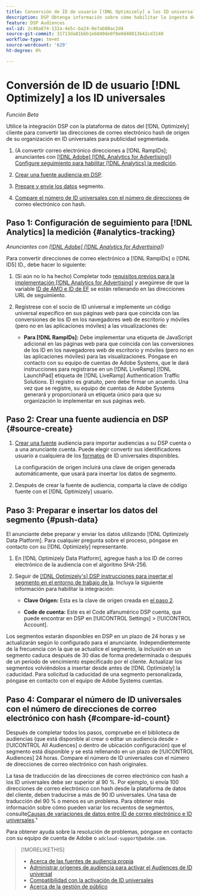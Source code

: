```yaml
---
title: Conversión de ID de usuario [!DNL Optimizely] a los ID universales
description: DSP Obtenga información sobre cómo habilitar la ingesta de datos en el sitio web de [!DNL Optimizely] segmentos de origen.
feature: DSP Audiences
exl-id: 2c48a874-132a-4e5c-ba24-0e7ab80ac2d4
source-git-commit: 31713da81bbb1eb840de0f8e0d40013b42cd3140
workflow-type: tm+mt
source-wordcount: '629'
ht-degree: 0%

---
```


# Conversión de ID de usuario [!DNL Optimizely] a los ID universales

*Función Beta*

Utilice la integración DSP con la plataforma de datos del [!DNL Optimizely] cliente para convertir las direcciones de correo electrónico hash de origen de su organización en ID universales para publicidad segmentada.

1. (A convertir correo electrónico direcciones a [!DNL RampIDs]<!-- or [!DNL ID5] IDs -->; anunciantes con [[!DNL Adobe] [!DNL Analytics for Advertising]](/help/integrations/analytics/overview.md)) [Configure seguimiento para habilitar [!DNL Analytics] la medición](#analytics-tracking).

1. [Crear una fuente audiencia en DSP](#source-create).

1. [Prepare y envíe los datos](#push-data) segmento.

1. [Compare el número de ID universales con el número de direcciones](#compare-id-count) de correo electrónico con hash.

## Paso 1: Configuración de seguimiento para [!DNL Analytics] la medición {#analytics-tracking}

*Anunciantes con [[!DNL Adobe] [!DNL Analytics for Advertising]](/help/integrations/analytics/overview.md))*

Para convertir direcciones de correo electrónico a [!DNL RampIDs] o [!DNL ID5] ID., debe hacer lo siguiente:

1. (Si aún no lo ha hecho) Completar todo [requisitos previos para la implementación [!DNL Analytics for Advertising]](/help/integrations/analytics/prerequisites.md) y asegúrese de que la variable [ID de AMO e ID de EF](/help/integrations/analytics/ids.md) se están rellenando en las direcciones URL de seguimiento.

1. Regístrese con el socio de ID universal e implemente un código universal específico en sus páginas web para que coincida con las conversiones de los ID en los navegadores web de escritorio y móviles (pero no en las aplicaciones móviles) a las visualizaciones de:

   * **Para [!DNL RampIDs]:** Debe implementar una etiqueta de JavaScript adicional en las páginas web para que coincida con las conversiones de los ID en los navegadores web de escritorio y móviles (pero no en las aplicaciones móviles) para las visualizaciones. Póngase en contacto con su equipo de cuentas de Adobe Systems, que le dará instrucciones para registrarse en un [!DNL LiveRamp] [!DNL LaunchPad] etiqueta de [!DNL LiveRamp] Authentication Traffic Solutions. El registro es gratuito, pero debe firmar un acuerdo. Una vez que se registre, su equipo de cuentas de Adobe Systems generará y proporcionará un etiqueta único para que su organización lo implementar en sus páginas web.

## Paso 2: Crear una fuente audiencia en DSP {#source-create}

1. [Crear una fuente](source-manage.md) audiencia para importar audiencias a su DSP cuenta o a una anunciante cuenta. Puede elegir convertir sus identificadores usuario a cualquiera de los [formatos](source-about.md) de ID universales disponibles.

   La configuración de origen incluirá una clave de origen generada automáticamente, que usará para insertar los datos de segmento.

1. Después de crear la fuente de audiencia, comparta la clave de código fuente con el [!DNL Optimizely] usuario.

## Paso 3: Preparar e insertar los datos del segmento {#push-data}

El anunciante debe preparar y enviar los datos utilizando [!DNL Optimizely Data Platform]. Para cualquier pregunta sobre el proceso, póngase en contacto con su [!DNL Optimizely] representante.

1. En [!DNL Optimizely Data Platform], agregue hash a los ID de correo electrónico de la audiencia con el algoritmo SHA-256.

1. Seguir de [[!DNL Optimizely's] DSP instrucciones para insertar el segmento en el entorno de trabajo de la](https://support.optimizely.com/hc/en-us/articles/27974930963981-Integrate-Adobe-Ads). Incluya la siguiente información para habilitar la integración:

   * **Clave Origen:** Esta es la clave de origen creada en [el paso 2](#source-create).

   * **Code de cuenta:** Este es el Code alfanumérico DSP cuenta, que puede encontrar en DSP en [!UICONTROL Settings] > [!UICONTROL Account].

Los segmentos estarán disponibles en DSP en un plazo de 24 horas y se actualizarán según lo configurado para el anunciante. Independientemente de la frecuencia con la que se actualice el segmento, la inclusión en un segmento caduca después de 30 días de forma predeterminada o después de un período de vencimiento especificado por el cliente. Actualizar los segmentos volviéndolos a insertar desde antes de [!DNL Optimizely] la caducidad. Para solicitud la caducidad de una segmento personalizada, póngase en contacto con el equipo de Adobe Systems cuentas.

## Paso 4: Comparar el número de ID universales con el número de direcciones de correo electrónico con hash {#compare-id-count}

Después de completar todos los pasos, compruebe en el biblioteca de audiencias (que está disponible al crear o editar un audiencia desde > [!UICONTROL All Audiences] o dentro de ubicación configuración) que el segmento está disponible y se está rellenando en un plazo de [!UICONTROL Audiences] 24 horas. Compare el número de ID universales con el número de direcciones de correo electrónico con hash originales.

La tasa de traducción de las direcciones de correo electrónico con hash a los ID universales debe ser superior al 90 %. Por ejemplo, si envía 100 direcciones de correo electrónico con hash desde la plataforma de datos del cliente, deben traducirse a más de 90 ID universales. Una tasa de traducción del 90 % o menos es un problema. Para obtener más información sobre cómo pueden variar los recuentos de segmentos, consulte[Causas de variaciones de datos entre ID de correo electrónico e ID universales](#universal-ids-data-variances).&quot;

Para obtener ayuda sobre la resolución de problemas, póngase en contacto con su equipo de cuenta de Adobe o `adcloud-support@adobe.com`.

>[!MORELIKETHIS]
>
>* [Acerca de las fuentes de audiencia propia](/help/dsp/audiences/sources/source-about.md)
>* [Administrar orígenes de audiencia para activar el Audiences de ID universal](source-manage.md)
>* [Compatibilidad con la activación de ID universales](/help/dsp/audiences/universal-ids.md)
>* [Acerca de la gestión de público](/help/dsp/audiences/audience-about.md)
